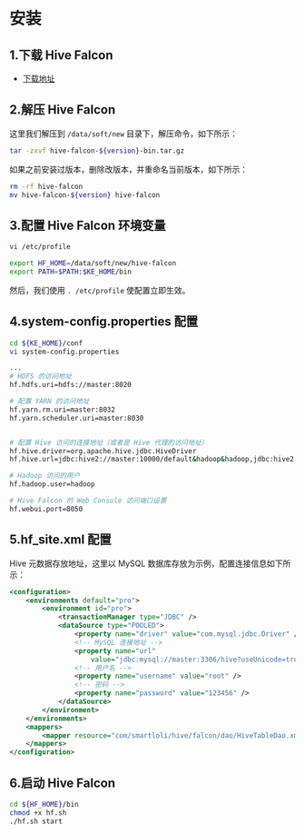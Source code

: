 # 安装

## 1.下载 Hive Falcon
  * [下载地址](https://coding.net/u/smartloli/p/hive-falcon-bin/git/raw/master/hive-falcon-1.0.0-bin.tar.gz)

## 2.解压 Hive Falcon
这里我们解压到 ``` /data/soft/new ``` 目录下，解压命令，如下所示：
```bash
tar -zxvf hive-falcon-${version}-bin.tar.gz
```
如果之前安装过版本，删除改版本，并重命名当前版本，如下所示：
```bash
rm -rf hive-falcon
mv hive-falcon-${version} hive-falcon
```

## 3.配置 Hive Falcon 环境变量
```bash
vi /etc/profile

export HF_HOME=/data/soft/new/hive-falcon
export PATH=$PATH:$KE_HOME/bin
```
然后，我们使用 ``` . /etc/profile ``` 使配置立即生效。

## 4.system-config.properties 配置
```bash
cd ${KE_HOME}/conf
vi system-config.properties

...
# HDFS 的访问地址
hf.hdfs.uri=hdfs://master:8020

# 配置 YARN 的访问地址
hf.yarn.rm.uri=master:8032
hf.yarn.scheduler.uri=master:8030


# 配置 Hive 访问的连接地址（或者是 Hive 代理的访问地址）
hf.hive.driver=org.apache.hive.jdbc.HiveDriver
hf.hive.url=jdbc:hive2://master:10000/default&hadoop&hadoop,jdbc:hive2://master02:10000/default&hadoop&hadoop

# Hadoop 访问的用户
hf.hadoop.user=hadoop

# Hive Falcon 的 Web Console 访问端口设置
hf.webui.port=8050
```
## 5.hf_site.xml 配置
Hive 元数据存放地址，这里以 MySQL 数据库存放为示例，配置连接信息如下所示：
```xml
<configuration>
	<environments default="pro">
		<environment id="pro">
			<transactionManager type="JDBC" />
			<dataSource type="POOLED">
				<property name="driver" value="com.mysql.jdbc.Driver" />
                <!-- MySQL 连接地址 -->
				<property name="url"
					value="jdbc:mysql://master:3306/hive?useUnicode=true&amp;characterEncoding=UTF-8&amp;zeroDateTimeBehavior=convertToNull" />
                <!-- 用户名 -->  
				<property name="username" value="root" />
                <!-- 密码 -->  
				<property name="password" value="123456" />
			</dataSource>
		</environment>
	</environments>
	<mappers>
		<mapper resource="com/smartloli/hive/falcon/dao/HiveTableDao.xml" />
	</mappers>
</configuration>
```

## 6.启动 Hive Falcon
```bash
cd ${HF_HOME}/bin
chmod +x hf.sh
./hf.sh start
```
